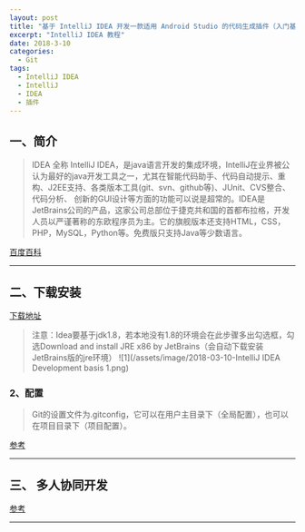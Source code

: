 ```yaml
---
layout: post
title: "基于 IntelliJ IDEA 开发一款适用 Android Studio 的代码生成插件（入门基础）"
excerpt: "IntelliJ IDEA 教程"
date: 2018-3-10
categories:
  - Git
tags:
  - IntelliJ IDEA
  - IntelliJ
  - IDEA
  - 插件
---
```


## 一、简介
> IDEA 全称 IntelliJ IDEA，是java语言开发的集成环境，IntelliJ在业界被公认为最好的java开发工具之一，尤其在智能代码助手、代码自动提示、重构、J2EE支持、各类版本工具(git、svn、github等)、JUnit、CVS整合、代码分析、 创新的GUI设计等方面的功能可以说是超常的。IDEA是JetBrains公司的产品，这家公司总部位于捷克共和国的首都布拉格，开发人员以严谨著称的东欧程序员为主。它的旗舰版本还支持HTML，CSS，PHP，MySQL，Python等。免费版只支持Java等少数语言。

[百度百科](https://baike.baidu.com/item/IntelliJ%20IDEA/9548353?fr=aladdin)

-------------------

## 二、下载安装

[下载地址](https://www.jetbrains.com/idea/download/#section=windows)

> 注意：Idea要基于jdk1.8，若本地没有1.8的环境会在此步骤多出勾选框，勾选Download and install JRE x86 by JetBrains（会自动下载安装JetBrains版的jre环境）
![1](/assets/image/2018-03-10-IntelliJ IDEA Development basis 1.png)  

### 2、配置
> Git的设置文件为.gitconfig，它可以在用户主目录下（全局配置），也可以在项目目录下（项目配置）。



[参考](http://www.ruanyifeng.com/blog/2015/12/git-cheat-sheet.html)

-------------------

## 三、	多人协同开发
[参考](https://www.cnblogs.com/onelikeone/p/6857910.html)

-------------------